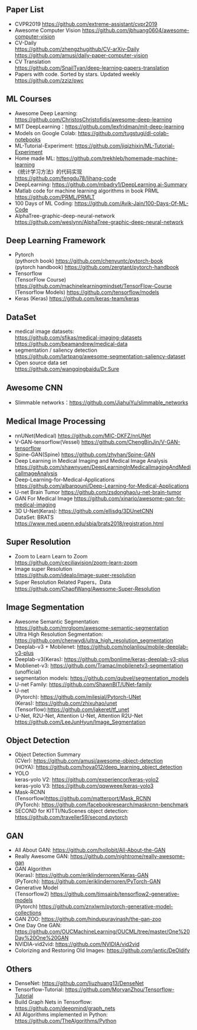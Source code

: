 ## Paper List
* CVPR2019 https://github.com/extreme-assistant/cvpr2019  
* Awesome Computer Vision https://github.com/jbhuang0604/awesome-computer-vision
* CV-Daily   
  https://github.com/zhengzhugithub/CV-arXiv-Daily  
  https://github.com/amusi/daily-paper-computer-vision
* CV Translation  
  https://github.com/SnailTyan/deep-learning-papers-translation
* Papers with code. Sorted by stars. Updated weekly  
  https://github.com/zziz/pwc

## ML Courses
* Awesome Deep Learning: https://github.com/ChristosChristofidis/awesome-deep-learning
* MIT DeepLearning：https://github.com/lexfridman/mit-deep-learning
* Models on Google Colab: https://github.com/tugstugi/dl-colab-notebooks
* ML-Tutorial-Experiment: https://github.com/jiqizhixin/ML-Tutorial-Experiment
* Home made ML: https://github.com/trekhleb/homemade-machine-learning
* 《统计学习方法》的代码实现  
  https://github.com/fengdu78/lihang-code
* DeepLearning: https://github.com/mbadry1/DeepLearning.ai-Summary
* Matlab code for machine learning algorithms in book PRML  
  https://github.com/PRML/PRMLT
* 100 Days of ML Coding: https://github.com/Avik-Jain/100-Days-Of-ML-Code
* AlphaTree-graphic-deep-neural-network  
  https://github.com/weslynn/AlphaTree-graphic-deep-neural-network

## Deep Learning Framework
* Pytorch  
  (pythorch book) https://github.com/chenyuntc/pytorch-book  
  (pytorch handbook) https://github.com/zergtant/pytorch-handbook  
* Tensorflow  
  (TensorFlow Course) https://github.com/machinelearningmindset/TensorFlow-Course
  (Tensorflow Models) https://github.com/tensorflow/models
* Keras
  (Keras) https://github.com/keras-team/keras
  
## DataSet
* medical image datasets:  
  https://github.com/sfikas/medical-imaging-datasets  
  https://github.com/beamandrew/medical-data
* segmentation / saliency detection  
  https://github.com/lartpang/awesome-segmentation-saliency-dataset
* Open source data set  
  https://github.com/wangqingbaidu/Dr.Sure

## Awesome CNN
* Slimmable networks：https://github.com/JiahuiYu/slimmable_networks

## Medical Image Processing
* nnUNet(Medical) https://github.com/MIC-DKFZ/nnUNet
* V-GAN-tensorflow(Vessel) https://github.com/ChengBinJin/V-GAN-tensorflow
* Spine-GAN(Spine) https://github.com/zhyhan/Spine-GAN
* Deep Learning in Medical Imaging and Medical Image Analysis
  https://github.com/shawnyuen/DeepLearningInMedicalImagingAndMedicalImageAnalysis
* Deep-Learning-for-Medical-Applications  
  https://github.com/albarqouni/Deep-Learning-for-Medical-Applications
* U-net Brain Tumor https://github.com/zsdonghao/u-net-brain-tumor
* GAN For Medical Image
  https://github.com/xinario/awesome-gan-for-medical-imaging
* 3D U-Net(Keras): https://github.com/ellisdg/3DUnetCNN   
  DataSet: BRATS https://www.med.upenn.edu/sbia/brats2018/registration.html

## Super Resolution
* Zoom to Learn Learn to Zoom  
  https://github.com/ceciliavision/zoom-learn-zoom
* Image super Resolution  
  https://github.com/idealo/image-super-resolution
* Super Resolution Related Papers，Data  
  https://github.com/ChaofWang/Awesome-Super-Resolution  


## Image Segmentation
* Awesome Semantic Segmentation: https://github.com/mrgloom/awesome-semantic-segmentation
* Ultra High Resolution Segmentation:  
  https://github.com/chenwydj/ultra_high_resolution_segmentation
* Deeplab-v3 + Mobilenet: https://github.com/nolanliou/mobile-deeplab-v3-plus
* Deeplab-v3(Keras): https://github.com/bonlime/keras-deeplab-v3-plus
* Moblienet-v3: https://github.com/Tramac/mobilenetv3-segmentation (unofficial)
* segmentation models: https://github.com/qubvel/segmentation_models  
* U-net Family: https://github.com/ShawnBIT/UNet-family  
* U-net  
  (Pytorch): https://github.com/milesial/Pytorch-UNet  
  (Keras): https://github.com/zhixuhao/unet  
  (Tensorflow):https://github.com/jakeret/tf_unet
* U-Net, R2U-Net, Attention U-Net, Attention R2U-Net  
  https://github.com/LeeJunHyun/Image_Segmentation
 

## Object Detection
* Object Detection Summary  
  (CVer): https://github.com/amusi/awesome-object-detection  
  (HOYA): https://github.com/hoya012/deep_learning_object_detection  
* YOLO  
  keras-yolo V2: https://github.com/experiencor/keras-yolo2  
  keras-yolo V3: https://github.com/qqwweee/keras-yolo3
* Mask-RCNN  
  (Tensorflow)https://github.com/matterport/Mask_RCNN  
  (PyTorch): https://github.com/facebookresearch/maskrcnn-benchmark
* SECOND for KITTI/NuScenes object detection:  
  https://github.com/traveller59/second.pytorch

## GAN
* All About GAN: https://github.com/hollobit/All-About-the-GAN
* Really Awesome GAN: https://github.com/nightrome/really-awesome-gan
* GAN Algorithm  
  (Keras): https://github.com/eriklindernoren/Keras-GAN  
  (PyTorch): https://github.com/eriklindernoren/PyTorch-GAN
* Generative Model  
  (Tensorflow2) https://github.com/timsainb/tensorflow2-generative-models  
  (Pytorch) https://github.com/znxlwm/pytorch-generative-model-collections
* GAN ZOO: https://github.com/hindupuravinash/the-gan-zoo  
* One Day One GAN: https://github.com/OUCMachineLearning/OUCML/tree/master/One%20Day%20One%20GAN
* NVIDIA-vid2vid: https://github.com/NVIDIA/vid2vid
* Colorizing and Restoring Old Images: https://github.com/jantic/DeOldify

## Others
* DenseNet: https://github.com/liuzhuang13/DenseNet
* Tensorflow-Tutorial: https://github.com/MorvanZhou/Tensorflow-Tutorial
* Build Graph Nets in Tensorflow: https://github.com/deepmind/graph_nets
* All Algorithms implemented in Python: https://github.com/TheAlgorithms/Python




